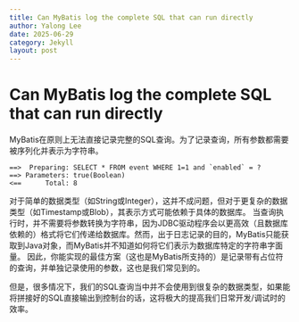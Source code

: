 ```yaml
---
title: Can MyBatis log the complete SQL that can run directly
author: Yalong Lee
date: 2025-06-29
category: Jekyll
layout: post
---
```


# Can MyBatis log the complete SQL that can run directly

MyBatis在原则上无法直接记录完整的SQL查询。为了记录查询，所有参数都需要被序列化并表示为字符串。
```shell
==>  Preparing: SELECT * FROM event WHERE 1=1 and `enabled` = ?
==> Parameters: true(Boolean)
<==      Total: 8
```
对于简单的数据类型（如String或Integer），这并不成问题，但对于更复杂的数据类型（如Timestamp或Blob），其表示方式可能依赖于具体的数据库。 当查询执行时，并不需要将参数转换为字符串，因为JDBC驱动程序会以更高效（且数据库依赖的）格式将它们传递给数据库。然而，出于日志记录的目的，MyBatis只能获取到Java对象，而MyBatis并不知道如何将它们表示为数据库特定的字符串字面量。 因此，你能实现的最佳方案（这也是MyBatis所支持的）是记录带有占位符的查询，并单独记录使用的参数，这也是我们常见到的。

但是，很多情况下，我们的SQL查询当中并不会使用到很复杂的数据类型，如果能将拼接好的SQL直接输出到控制台的话，这将极大的提高我们日常开发/调试时的效率。